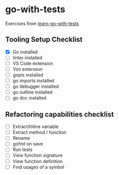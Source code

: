 # go-with-tests

Exercises from [learn-go-with-tests](https://quii.gitbook.io/learn-go-with-tests/)

## Tooling Setup Checklist

- [x] Go installed
- [ ] linter installed
- [ ] VS Code extension
- [ ] Vim extension
- [ ] gopls installed
- [ ] go imports installed
- [ ] go debugger installed
- [ ] go outline installed
- [ ] go doc installed

## Refactoring capabilities checklist

- [ ] Extract/Inline variable
- [ ] Extract method / function
- [ ] Rename
- [ ] gofmt on save
- [ ] Run tests
- [ ] View function signature
- [ ] View function definition
- [ ] Find usages of a symbol
